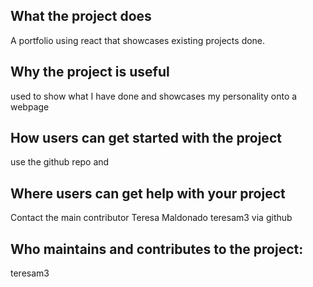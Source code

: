 ## What the project does
A portfolio using react that showcases existing projects done.
## Why the project is useful
used to show what I have done and showcases my personality onto a webpage
## How users can get started with the project
use the github repo and 
## Where users can get help with your project
Contact the main contributor Teresa Maldonado teresam3 via github
## Who maintains and contributes to the project:
teresam3